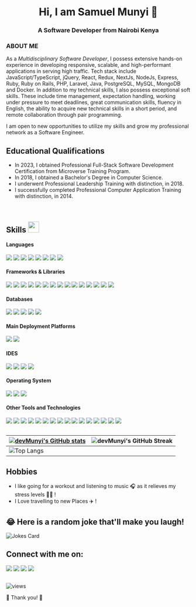 ### <h1 align="center">Hi, I am Samuel Munyi 👋</h1>
<h3 align="center">A Software Developer from Nairobi Kenya</h3>

### ABOUT ME
As a <i>Multidisciplinary Software Developer</i>, I possess extensive hands-on experience in developing responsive, scalable, and high-performant applications in serving high traffic. Tech stack include JavaScript/TypeScript, jQuery, React, Redux, NextJs, NodeJs, Express, Ruby, Ruby on Rails, PHP, Laravel, Java, PostgreSQL, MySQL, MongoDB and Docker. In addition to my technical skills, I also possess exceptional soft skills. These include time management, expectation handling, working under pressure to meet deadlines, great communication skills, fluency in English, the ability to acquire new technical skills in a short period, and remote collaboration through pair programming.

I am open to new opportunities to utilize my skills and grow my professional network as a Software Engineer.

##

## Educational Qualifications
- In 2023, I obtained Professional Full-Stack Software Development Certification from Microverse Training Program.
- In 2018, I obtained a Bachelor's Degree in Computer Science.
- I underwent Professional Leadership Training with distinction, in 2018.
- I successfully completed Professional Computer Application Training with distinction, in 2014.

&nbsp;

## Skills <img src="https://media.giphy.com/media/iY8CRBdQXODJSCERIr/giphy.gif" width="30px">&nbsp; 

<h4> Languages </h4>
<span> 
  <img src="https://img.shields.io/badge/HTML5-3399FF?style=for-the-badge&logo=html5&logoColor=white">
  <img src="https://img.shields.io/badge/CSS3-800080?style=for-the-badge&logo=css3&logoColor=white">
  <img src="https://img.shields.io/badge/JavaScript-F0DB4F?style=for-the-badge&logo=javascript&logoColor=black">
  <img src="https://img.shields.io/badge/typescript-007ACC?style=for-the-badge&logo=typescript&logoColor=white">
  <img src="https://img.shields.io/badge/Node.js-8CC84B?style=for-the-badge&logo=nodedotjs&logoColor=white">
  <img src="https://img.shields.io/badge/PHP-0077BE?style=for-the-badge&logo=php&logoColor=white">
  <img src="https://img.shields.io/badge/Ruby-CC342D?style=for-the-badge&logo=ruby&logoColor=white">
  <img src="https://img.shields.io/badge/Java-007396?style=for-the-badge&logo=java&logoColor=white">
</span>


<h4> Frameworks & Libraries </h4>
<span>
  <img src="https://img.shields.io/badge/Bootstrap-563D7C?style=for-the-badge&logo=bootstrap&logoColor=white">
  <img src="https://img.shields.io/badge/Ant Design-1890FF?style=for-the-badge&logo=Ant-Design&logoColor=FF2625">
  <img src="https://img.shields.io/badge/TailwindCSS-4DC0B5?style=for-the-badge&logo=TailwindCSS&logoColor=white">
  <img src="https://img.shields.io/badge/Semantic UI-8EAC00?style=for-the-badge&logo=Semantic-UI&logoColor=white">
  <img src="https://img.shields.io/badge/jQuery-0769AD?style=for-the-badge&logo=jquery&logoColor=white">
  <img src="https://img.shields.io/badge/React-000000?style=for-the-badge&logo=react&logoColor=61DAFB">
  <img src="https://img.shields.io/badge/Redux-764ABC?style=for-the-badge&logo=redux&logoColor=white">
  <img src="https://img.shields.io/badge/Next.js-00DC82?style=for-the-badge&logo=nextdotjs&logoColor=F7DF1E">
  <img src="https://img.shields.io/badge/Express-000000?style=for-the-badge&logo=express&logoColor=white">
  <img src="https://img.shields.io/badge/prisma-2C8EBB?style=for-the-badge&logo=prisma&logoColor=white">
  <img src="https://img.shields.io/badge/sequelize-00438F?style=for-the-badge&logo=sequelize&logoColor=white">
  <img src="https://img.shields.io/badge/Laravel-FF2D20?style=for-the-badge&logo=laravel&logoColor=white">
  <img src="https://img.shields.io/badge/Ruby on Rails-CC0000?style=for-the-badge&logo=Ruby-on-Rails&logoColor=white">
  <img src="https://img.shields.io/badge/flutter-02569B?style=for-the-badge&logo=flutter&logoColor=white">
  <img src="https://img.shields.io/badge/React Native-1877F2?style=for-the-badge&logo=React-Native&logoColor=61DAFB">
</span>

<h4> Databases </h4>
<span>
  <img src="https://img.shields.io/badge/PostgreSQL-003399?style=for-the-badge&logo=postgresql&logoColor=white">
  <img src="https://img.shields.io/badge/MySQL-00A0C6?style=for-the-badge&logo=mysql&logoColor=white">
  <img src="https://img.shields.io/badge/MariaDB-003545?style=for-the-badge&logo=mariadb&logoColor=white">
  <img src="https://img.shields.io/badge/MongoDB-4EA94B?style=for-the-badge&logo=mongodb&logoColor=white">
  <img src="https://img.shields.io/badge/SQLite-0074E4?style=for-the-badge&logo=sqlite&logoColor=white">
</span>

<h4> Main Deployment Platforms </h4>
<span>
  <img src="https://img.shields.io/badge/AWS-FF9900?style=for-the-badge&logo=aws&logoColor=white">
  <img src="https://img.shields.io/badge/Digitalocean-0080FF?style=for-the-badge&logo=digitalocean&logoColor=white">
</span>

<h4> IDES </h4>
<span>
<img src="https://img.shields.io/badge/Visual_Studio_Code-007ACC?style=for-the-badge&logo=visual%20studio%20code&logoColor=white">
<img src="https://img.shields.io/badge/Sublime_Text-A52A2A?style=for-the-badge&logo=sublime%20text&logoColor=white">
<img src="https://img.shields.io/badge/IntelliJ_IDEA-78CFF5?style=for-the-badge&logo=intelliJ%20idea&logoColor=white">
<img src="https://img.shields.io/badge/Atom-0095DD?style=for-the-badge&logo=Atom&logoColor=white">

<h4> Operating System </h4>
<span>
  <img src="https://img.shields.io/badge/Linux-A4C639?style=for-the-badge&logo=linux&logoColor=black">
  <img src="https://img.shields.io/badge/Windows-0078D7?style=for-the-badge&logo=windows&logoColor=white">
  <img src="https://img.shields.io/badge/Android-3DDC84?style=for-the-badge&logo=android&logoColor=white">
</span>

<h4> Other Tools and Technologies </h4>
<span>
  <img src="https://img.shields.io/badge/Git-F05133?style=for-the-badge&logo=git&logoColor=white">
  <img src="https://img.shields.io/badge/Git_Hub-6CC644?style=for-the-badge&logo=git-hub&logoColor=white">
  <img src="https://img.shields.io/badge/Docker-2C8EBB?style=for-the-badge&logo=docker&logoColor=white">
  <img src="https://img.shields.io/badge/Docker_Hub-0DB7ED?style=for-the-badge&logo=docker-hubr&logoColor=white">
  <img src="https://img.shields.io/badge/Xampp-FF4500?style=for-the-badge&logo=xampp&logoColor=white">
  <img src="https://img.shields.io/badge/Shell_Script-121011?style=for-the-badge&logo=gnu-bash&logoColor=white">
  <img src="https://img.shields.io/badge/Gitflow-F05032?style=for-the-badge&logo=gitflow&logoColor=white">
  <img src="https://img.shields.io/badge/Markdown-000000?style=for-the-badge&logo=markdown&logoColor=white">
  <img src="https://img.shields.io/badge/Sass-CC6699?style=for-the-badge&logo=sass&logoColor=white">
  <img src="https://img.shields.io/badge/json-5E5C5C?style=for-the-badge&logo=json&logoColor=white">
  <img src="https://img.shields.io/badge/React_Router-CA4245?style=for-the-badge&logo=react-router&logoColor=white">
  <img src="https://img.shields.io/badge/styled-components-DB7093?style=for-the-badge&logo=styled-components&logoColor=white">
  <img src="https://img.shields.io/badge/Font_Awesome-339AF0?style=for-the-badge&logo=fontawesome&logoColor=white">
  <img src="https://img.shields.io/badge/ClI-2C8EBB?style=for-the-badge&logo=cli&logoColor=white">
  <img src="https://img.shields.io/badge/Jest-FF2D20?style=for-the-badge&logo=jest&logoColor=white">
  <img src="https://img.shields.io/badge/RSpec-F37623?style=for-the-badge&logo=rspec&logoColor=white">
</span>

##

| [![devMunyi's GitHub stats](https://github-readme-stats.vercel.app/api?username=devMunyi&show_icons=true&theme=radical)](https://github.com/anuraghazra/github-readme-stats)             | ![devMunyi's GitHub Streak](https://github-readme-streak-stats.herokuapp.com/?user=devMunyi&theme=radical)                                                                                                           |
| --------------------------------------------------------------------------------------------------------------------------------- | ----------------------------------------------------------------------------------------------------------------------------------------------------------------------------------------------------------------- |
| ![Top Langs](https://github-readme-stats.vercel.app/api/top-langs?username=devMunyi&langs_count=8&theme=radical&layout=compact) 
  
## Hobbies
  - I like going for a workout and listening to music 🎧 as it relieves my stress levels 🏋️‍♀️ !
  - I Love travelling to new Places ✈️ !
&nbsp;
##
    
## 😂 Here is a random joke that'll make you laugh!
![Jokes Card](https://readme-jokes.vercel.app/api)
## 
## Connect with me on:
<a target="_blank"
href="mailto:samunyi90@gmail.com"><img
src="https://img.shields.io/badge/-Gmail-D14836?style=for-the-badge&logo=Gmail&logoColor=white"></img></a>
<a target="_blank"
href="https://wa.me/+254112553167"><img
src="https://img.shields.io/badge/WhatsApp-25D366?style=for-the-badge&logo=whatsapp&logoColor=white"></a> 
<a target="_blank"
href="https://linkedin.com/in/samuel-munyi"><img
src="https://img.shields.io/badge/-LinkedIn-0077b5?style=for-the-badge&logo=LinkedIn&logoColor=white"></img></a>
<a target="_blank"
href="https://twitter.com/munyi_sam"><img
src="https://img.shields.io/badge/-Twitter-1DA1F2?style=for-the-badge&logo=Twitter&logoColor=white"></img></a>
    
##

![views](https://komarev.com/ghpvc/?username=devMunyi&color=green)

🤝 Thank you! 🤝
